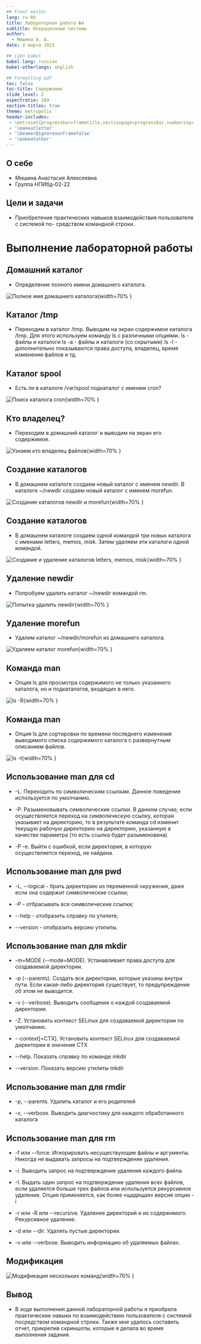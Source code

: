 ```yaml
---
## Front matter
lang: ru-RU
title: Лабораторная работа №4
subtitle: Операционные системы
author:
  - Мишина А. А.
date: 4 марта 2023

## i18n babel
babel-lang: russian
babel-otherlangs: english

## Formatting pdf
toc: false
toc-title: Содержание
slide_level: 2
aspectratio: 169
section-titles: true
theme: metropolis
header-includes:
 - \metroset{progressbar=frametitle,sectionpage=progressbar,numbering=fraction}
 - '\makeatletter'
 - '\beamer@ignorenonframefalse'
 - '\makeatother'
---
```


## О себе

- Мишина Анастасия Алексеевна
- Группа НПИбд-02-22

## Цели и задачи

- Приобретение практических навыков взаимодействия пользователя с системой по-
средством командной строки.

# Выполнение лабораторной работы

## Домашний каталог

- Определение полного имени домашнего каталога.

![Полное имя домашнего каталога](image/fig1.png){width=70% }

## Каталог /tmp

- Переходим в каталог /tmp. Выводим на экран содержимое каталога /tmp. Для этого используем команду ls с различными опциями.
ls - файлы и каталоги
ls -a - файлы и каталоги (со скрытыми)
ls -l - дополнительно показываются права доступа, владелец, время изменения файлов и тд.

## Каталог spool

- Есть ли в каталоге /var/spool подкаталог с именем cron?

![Поиск каталога cron](image/fig5.png){width=70% }

## Кто владелец?

- Переходим в домашний каталог и выводим на экран его содержимое.

![Узнаем кто владелец файлов](image/fig6.png){width=70% }

## Создание каталогов

- В домашнем каталоге создаем новый каталог с именем newdir. В каталоге ~/newdir создаем новый каталог с именем morefun.

![Создание каталогов newdir и morefun](image/fig7.png){width=70% }

## Создание каталогов

- В домашнем каталоге создаем одной командой три новых каталога с именами
letters, memos, misk. Затем удаляем эти каталоги одной командой.

![Создание и удаление каталогов letters, memos, misk](image/fig8.png){width=70% }

## Удаление newdir

- Попробуем удалить каталог ~/newdir командой rm.

![Попытка удалить newdir](image/fig9.png){width=70% }

## Удаление morefun

- Удалим каталог ~/newdir/morefun из домашнего каталога.

![Удаляем каталог morefun](image/fig10.png){width=70% }

## Команда man

- Опция ls для просмотра содержимого не только указанного каталога, но и подкаталогов, входящих в него.

![ls -R](image/fig11.png){width=70% }

## Команда man

- Опция ls для сортировки по времени последнего изменения выводимого списка содержимого каталога с развернутным описанием файлов.

![ls -t](image/fig12.png){width=70% }

## Использование man для cd

* -L. Переходить по символическим ссылкам. Данное поведение используется по умолчанию.

* -P. Разыменовывать символические ссылки. В данном случае, если осуществляется переход на символическую ссылку, которая указывает на директорию, то в результате команда cd изменит текущую рабочую директорию на директорию, указанную в качестве параметра (то есть ссылка будет разыменована).

* -P -e. Выйти с ошибкой, если директория, в которую осуществляется переход, не найдена.

## Использование man для pwd

* -L, --logical - брать директорию из переменной окружения, даже если она содержит символические ссылки;

* -P - отбрасывать все символические ссылки;

* --help - отобразить справку по утилите;

* --version - отобразить версию утилиты.

## Использование man для mkdir

* -m=MODE (--mode=MODE). Устанавливает права доступа для создаваемой директории. 

* -p (--parents). Создать все директории, которые указаны внутри пути. Если какая-либо директория существует, то предупреждение об этом не выводится.

* -v (--verbose). Выводить сообщение о каждой создаваемой директории.

* -Z. Установить контекст SELinux для создаваемой директории по умолчанию.

* --context[=CTX]. Установить контекст SELinux для создаваемой директории в значение CTX

* --help. Показать справку по команде mkdir

* --version. Показать версию утилиты mkdir

## Использование man для rmdir

* -p, --parents. Удалить каталог и его родителей

* -v, --verbose. Выводить диагностику для каждого обработанного каталога

## Использование man для rm

* -f или --force. Игнорировать несуществующие файлы и аргументы. Никогда не выдавать запросы на подтверждение удаления.

* -i. Выводить запрос на подтверждение удаления каждого файла.

* -I. Выдать один запрос на подтверждение удаления всех файлов, если удаляется больше трех файлов или используется рекурсивное удаление. Опция применяется, как более «щадящая» версия опции -i

* -r или -R или --recursive. Удаление директорий и их содержимого. Рекурсивное удаление.

* -d или --dir. Удалять пустые директории.

* -v или --verbose. Выводить информацию об удаляемых файлах.

## Модификация

![Модификация нескольких команд](image/fig17.png){width=70% }

## Вывод

- В ходе выполнения данной лабораторной работы я приобрела практические навыки по взаимодействию пользователя с системой посредством командной строки. Также мне удалось составить отчет, прикрепив скриншоты, которые я делала во время выполнения задания.
